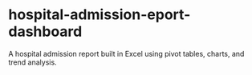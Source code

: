 # hospital-admission-eport-dashboard
 A hospital admission report built in Excel using pivot tables, charts, and trend analysis.
